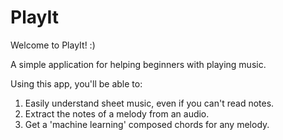 # PlayIt

Welcome to PlayIt! :)

A simple application for helping beginners with playing music.

Using this app, you'll be able to:
1) Easily understand sheet music, even if you can't read notes.
2) Extract the notes of a melody from an audio. 
3) Get a 'machine learning' composed chords for any melody.

